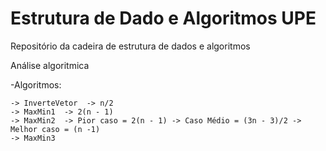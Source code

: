 # Estrutura de Dado e Algoritmos UPE
 Repositório da cadeira de estrutura de dados e algoritmos

Análise algoritmica

-Algoritmos:

    -> InverteVetor  -> n/2
    -> MaxMin1  -> 2(n - 1)
    -> MaxMin2  -> Pior caso = 2(n - 1) -> Caso Médio = (3n - 3)/2 -> Melhor caso = (n -1)
    -> MaxMin3
